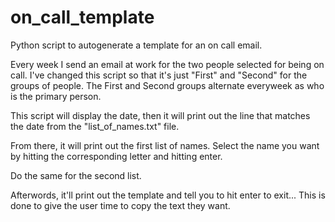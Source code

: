 # on_call_template
Python script to autogenerate a template for an on call email. 

Every week I send an email at work for the two people selected for being on call. 
I've changed this script so that it's just "First" and "Second" for the groups of people. 
The First and Second groups alternate everyweek as who is the primary person.

This script will display the date, then it will print out the line that matches the date from the "list_of_names.txt" file. 

From there, it will print out the first list of names. Select the name you want by hitting the corresponding letter and hitting enter.

Do the same for the second list.

Afterwords, it'll print out the template and tell you to hit enter to exit... This is done to give the user time to copy the text they want.
